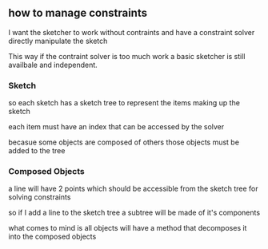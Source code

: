## how to manage constraints

I want the sketcher to work without contraints and have a constraint solver directly manipulate the sketch

This way if the contraint solver is too much work a basic sketcher is still availbale and independent.

### Sketch

so each sketch has a sketch tree to represent the items making up the sketch

each item must have an index that can be accessed by the solver

becasue some objects are composed of others those objects must be added to the tree

### Composed Objects

a line will have 2 points which should be accessible from the sketch tree for solving constraints

so if I add a line to the sketch tree a subtree will be made of it's components

what comes to mind is all objects will have a method that decomposes it into the composed objects
